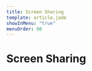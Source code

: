 ```yaml
---
title: Screen Sharing
template: article.jade
showInMenu: "true"
menuOrder: 90
---
```


# Screen Sharing
